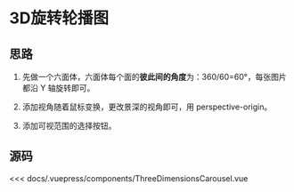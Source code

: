 # 3D旋转轮播图

<ThreeDimensionsCarousel/>

## 思路

1. 先做一个六面体，六面体每个面的**彼此间的角度**为：360/60=60°，每张图片都沿 Y 轴旋转即可。

2. 添加视角随着鼠标变换，更改景深的视角即可，用 perspective-origin。

3. 添加可视范围的选择按钮。

## 源码

<<< docs/.vuepress/components/ThreeDimensionsCarousel.vue

<!-- skew - 2D 倾斜变换

倾斜的是坐标轴，而不是元素本身

证明：利用 transform 来更改坐标轴，查看情况，发现坐标轴倾斜。

坐标轴的改变将会更改所有用到坐标轴的功能。



原有高度保持，并且坐标轴的刻度被拉伸！

 证明：hr 画线，发现其高度始终不变，如果一个物体被倾斜，而其高度能保持不变，说明其刻度也随之拉伸。

用 rotate 旋转坐标轴验证，rotate 能旋转坐标轴？

因为其刻度被拉伸，并且刻度的求值将会涉及到 sin csin 等角度，所以大概率是分数。如果后面有用到其精准值的地方，要么辛苦去计算，要么放弃 skew。





当元素是行内块级元素，元素自身的高度是由内容决定。

这时候不知道自身宽高的情况下，可以用 translate(50%, 50%) 来做，里面的百分比将会依据自身的宽高来计算。





正常示例

perspective 反直觉的效果



没有 Z 轴变换时，由于物体就在幕布上，所以不管景深如何变化，物体的大小都是一样的。



Z 轴就是物体的变换，在景深不变的情况下，Z 轴朝着更远的方向移动时，就相当于物体在幕布上变得更小了。朝着更近方向移动，就相当于物体变得更大了。



而景深就是自身参照物，这个参照物其实是电脑本身，然后在虚拟了一个幕布距离电脑有距离。

参照物朝着幕布移动时，由于实际显示的是幕布而不是物体，所以在视线角不变的情况下，你越靠近幕布，你的可视范围就越小，实际的显示在幕布上的物体就越小。

因为显示的时候，是设置为你能够看到物体的全貌而设计的，因此景深越小，就代表距离幕布越接近，为了能够看到全貌，所以电脑特意保持了视线角度的不变，所以显示在幕布上的物体才会越接近越小。
或者说，为了保持原貌而锁死视线角，所以当 Z 为+时，越接近就越大，而 Z 为-时，越接近就越小。
视线角：物体在幕布上和随着 Z 变换位置时，视线角都一样。但最终的结果是幕布上的所看到的结果。
所以，当物体就在幕布时，景深无论怎样变换，物体大小不变。
核心在于为了保证原貌，视线角不变，最终结果看幕布。

是的，因为加了视线角不变的设定，这是反人类直觉的。正常生活中，你靠近了视线角肯定是会变大了，哪里有不变的鬼事情。而且视线角是参照物跟物体的视线角，正常世界你还能看穿幕布不成。这就是为什么反直觉。
当然了，变换的视线角实际是体现在幕布上。
参照物与幕布的视线角依靠于参照物与物体的视线角，当规定参照物与物体的视线角绝对不能变换的时候，参照物与幕布的视线角就会发生如此神奇的变化。



由于渲染性能的原因，默认只有 2D 的渲染，需要手动开启 3D渲染。
transform-style: preserve-3d

加入 3D 之后 zindex 将会失效，因为那个是以平面 2D 为基础概念的。


一旦加入 3d 效果之后，元素就成了 3 维空间中的一个参照物，top 可能会失效，这是因为没有继承到父级的高度。在 3d 的情况下 transform: translate(-50%, -50%) 要更好使一点 -->